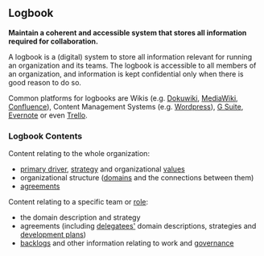 ## Logbook

**Maintain a coherent and accessible system that stores all information required for collaboration.**

A logbook is a (digital) system to store all information relevant for running an organization and its teams. The logbook is accessible to all members of an organization, and information is kept confidential only when there is good reason to do so.

Common platforms for logbooks are Wikis (e.g. [Dokuwiki](https://www.dokuwiki.org/), [MediaWiki](https://www.mediawiki.org/), [Confluence](https://www.atlassian.com/software/confluence)), Content Management Systems (e.g. [Wordpress](https://wordpress.org/)), [G Suite](https://gsuite.google.com), [Evernote](https://evernote.com/business) or even [Trello](https://trello.com/).

### Logbook Contents

Content relating to the whole organization: 

-   [primary driver](glossary:primary-driver), [strategy](glossary:strategy) and organizational [values](glossary:values)
-   organizational structure ([domains](glossary:domains) and the connections between them)
-   [agreements](glossary:agreement) 

Content relating to a specific team or [role](glossary:role): 

-   the domain description and strategy
-   agreements (including [delegatees'](glossary:delegatee) domain descriptions, strategies and [development plans](section:development-plan))
-   [backlogs](glossary:backlog) and other information relating to work and [governance](glossary:governance)

